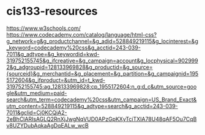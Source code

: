 # cis133-resources
https://www.w3schools.com/
https://www.codecademy.com/catalog/language/html-css?g_network=g&g_productchannel=&g_adid=528849219115&g_locinterest=&g_keyword=codecademy%20css&g_acctid=243-039-7011&g_adtype=&g_keywordid=kwd-319752155745&g_ifcreative=&g_campaign=account&g_locphysical=9029992&g_adgroupid=128133969828&g_productid=&g_source={sourceid}&g_merchantid=&g_placement=&g_partition=&g_campaignid=1955172604&g_ifproduct=&utm_id=t_kwd-319752155745:ag_128133969828:cp_1955172604:n_g:d_c&utm_source=google&utm_medium=paid-search&utm_term=codecademy%20css&utm_campaign=US_Brand_Exact&utm_content=528849219115&g_adtype=search&g_acctid=243-039-7011&gclid=Cj0KCQiA2-2eBhClARIsAGLQ2RnXjJwgNqVUD0APzGpKXyTciTXIA78U48qAF5Ou7CqBv8UZYDubAqkaAgDqEALw_wcB

